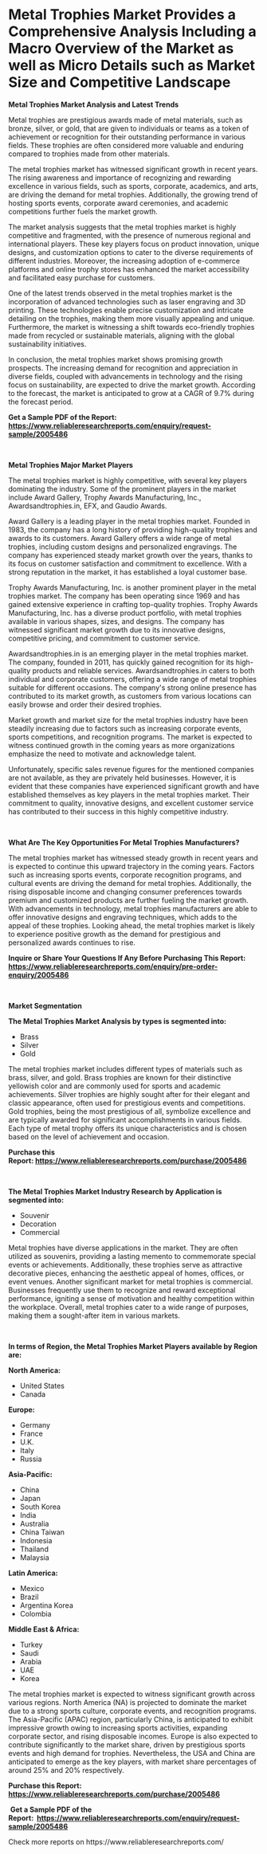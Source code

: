 <p><h1>Metal Trophies Market Provides a Comprehensive Analysis Including a Macro Overview of the Market as well as Micro Details such as Market Size and Competitive Landscape</h1></p><p><strong>Metal Trophies Market Analysis and Latest Trends</strong></p>
<p><p>Metal trophies are prestigious awards made of metal materials, such as bronze, silver, or gold, that are given to individuals or teams as a token of achievement or recognition for their outstanding performance in various fields. These trophies are often considered more valuable and enduring compared to trophies made from other materials.</p><p>The metal trophies market has witnessed significant growth in recent years. The rising awareness and importance of recognizing and rewarding excellence in various fields, such as sports, corporate, academics, and arts, are driving the demand for metal trophies. Additionally, the growing trend of hosting sports events, corporate award ceremonies, and academic competitions further fuels the market growth.</p><p>The market analysis suggests that the metal trophies market is highly competitive and fragmented, with the presence of numerous regional and international players. These key players focus on product innovation, unique designs, and customization options to cater to the diverse requirements of different industries. Moreover, the increasing adoption of e-commerce platforms and online trophy stores has enhanced the market accessibility and facilitated easy purchase for customers.</p><p>One of the latest trends observed in the metal trophies market is the incorporation of advanced technologies such as laser engraving and 3D printing. These technologies enable precise customization and intricate detailing on the trophies, making them more visually appealing and unique. Furthermore, the market is witnessing a shift towards eco-friendly trophies made from recycled or sustainable materials, aligning with the global sustainability initiatives.</p><p>In conclusion, the metal trophies market shows promising growth prospects. The increasing demand for recognition and appreciation in diverse fields, coupled with advancements in technology and the rising focus on sustainability, are expected to drive the market growth. According to the forecast, the market is anticipated to grow at a CAGR of 9.7% during the forecast period.</p></p>
<p><strong>Get a Sample PDF of the Report:&nbsp; <a href="https://www.reliableresearchreports.com/enquiry/request-sample/2005486">https://www.reliableresearchreports.com/enquiry/request-sample/2005486</a></strong></p>
<p>&nbsp;</p>
<p><strong>Metal Trophies Major Market Players</strong></p>
<p><p>The metal trophies market is highly competitive, with several key players dominating the industry. Some of the prominent players in the market include Award Gallery, Trophy Awards Manufacturing, Inc., Awardsandtrophies.in, EFX, and Gaudio Awards.</p><p>Award Gallery is a leading player in the metal trophies market. Founded in 1983, the company has a long history of providing high-quality trophies and awards to its customers. Award Gallery offers a wide range of metal trophies, including custom designs and personalized engravings. The company has experienced steady market growth over the years, thanks to its focus on customer satisfaction and commitment to excellence. With a strong reputation in the market, it has established a loyal customer base.</p><p>Trophy Awards Manufacturing, Inc. is another prominent player in the metal trophies market. The company has been operating since 1969 and has gained extensive experience in crafting top-quality trophies. Trophy Awards Manufacturing, Inc. has a diverse product portfolio, with metal trophies available in various shapes, sizes, and designs. The company has witnessed significant market growth due to its innovative designs, competitive pricing, and commitment to customer service.</p><p>Awardsandtrophies.in is an emerging player in the metal trophies market. The company, founded in 2011, has quickly gained recognition for its high-quality products and reliable services. Awardsandtrophies.in caters to both individual and corporate customers, offering a wide range of metal trophies suitable for different occasions. The company's strong online presence has contributed to its market growth, as customers from various locations can easily browse and order their desired trophies.</p><p>Market growth and market size for the metal trophies industry have been steadily increasing due to factors such as increasing corporate events, sports competitions, and recognition programs. The market is expected to witness continued growth in the coming years as more organizations emphasize the need to motivate and acknowledge talent.</p><p>Unfortunately, specific sales revenue figures for the mentioned companies are not available, as they are privately held businesses. However, it is evident that these companies have experienced significant growth and have established themselves as key players in the metal trophies market. Their commitment to quality, innovative designs, and excellent customer service has contributed to their success in this highly competitive industry.</p></p>
<p>&nbsp;</p>
<p><strong>What Are The Key Opportunities For Metal Trophies Manufacturers?</strong></p>
<p><p>The metal trophies market has witnessed steady growth in recent years and is expected to continue this upward trajectory in the coming years. Factors such as increasing sports events, corporate recognition programs, and cultural events are driving the demand for metal trophies. Additionally, the rising disposable income and changing consumer preferences towards premium and customized products are further fueling the market growth. With advancements in technology, metal trophies manufacturers are able to offer innovative designs and engraving techniques, which adds to the appeal of these trophies. Looking ahead, the metal trophies market is likely to experience positive growth as the demand for prestigious and personalized awards continues to rise.</p></p>
<p><strong>Inquire or Share Your Questions If Any Before Purchasing This Report: <a href="https://www.reliableresearchreports.com/enquiry/pre-order-enquiry/2005486">https://www.reliableresearchreports.com/enquiry/pre-order-enquiry/2005486</a></strong></p>
<p>&nbsp;</p>
<p><strong>Market Segmentation</strong></p>
<p><strong>The Metal Trophies Market Analysis by types is segmented into:</strong></p>
<p><ul><li>Brass</li><li>Silver</li><li>Gold</li></ul></p>
<p><p>The metal trophies market includes different types of materials such as brass, silver, and gold. Brass trophies are known for their distinctive yellowish color and are commonly used for sports and academic achievements. Silver trophies are highly sought after for their elegant and classic appearance, often used for prestigious events and competitions. Gold trophies, being the most prestigious of all, symbolize excellence and are typically awarded for significant accomplishments in various fields. Each type of metal trophy offers its unique characteristics and is chosen based on the level of achievement and occasion.</p></p>
<p><strong>Purchase this Report:&nbsp;<a href="https://www.reliableresearchreports.com/purchase/2005486">https://www.reliableresearchreports.com/purchase/2005486</a></strong></p>
<p>&nbsp;</p>
<p><strong>The Metal Trophies Market Industry Research by Application is segmented into:</strong></p>
<p><ul><li>Souvenir</li><li>Decoration</li><li>Commercial</li></ul></p>
<p><p>Metal trophies have diverse applications in the market. They are often utilized as souvenirs, providing a lasting memento to commemorate special events or achievements. Additionally, these trophies serve as attractive decorative pieces, enhancing the aesthetic appeal of homes, offices, or event venues. Another significant market for metal trophies is commercial. Businesses frequently use them to recognize and reward exceptional performance, igniting a sense of motivation and healthy competition within the workplace. Overall, metal trophies cater to a wide range of purposes, making them a sought-after item in various markets.</p></p>
<p>&nbsp;</p>
<p><strong>In terms of Region, the Metal Trophies Market Players available by Region are:</strong></p>
<p>
    <p> <strong> North America: </strong>
        <ul>
            <li>United States</li>
            <li>Canada</li>
        </ul>
        </p> 
    <p> <strong> Europe: </strong>
        <ul>
            <li>Germany</li>
            <li>France</li>
            <li>U.K.</li>
            <li>Italy</li>
            <li>Russia</li>
        </ul>
        </p> 
    <p> <strong> Asia-Pacific: </strong>
        <ul>
            <li>China</li>
            <li>Japan</li>
            <li>South Korea</li>
            <li>India</li>
            <li>Australia</li>
            <li>China Taiwan</li>
            <li>Indonesia</li>
            <li>Thailand</li>
            <li>Malaysia</li>
        </ul>
        </p> 
    <p> <strong> Latin America: </strong>
        <ul>
            <li>Mexico</li>
            <li>Brazil</li>
            <li>Argentina Korea</li>
            <li>Colombia</li>
        </ul>
        </p> 
    <p> <strong> Middle East & Africa: </strong>
        <ul>
            <li>Turkey</li>
            <li>Saudi</li>
            <li>Arabia</li>
            <li>UAE</li>
            <li>Korea</li>
        </ul>
    </p>
    </p>
<p><p>The metal trophies market is expected to witness significant growth across various regions. North America (NA) is projected to dominate the market due to a strong sports culture, corporate events, and recognition programs. The Asia-Pacific (APAC) region, particularly China, is anticipated to exhibit impressive growth owing to increasing sports activities, expanding corporate sector, and rising disposable incomes. Europe is also expected to contribute significantly to the market share, driven by prestigious sports events and high demand for trophies. Nevertheless, the USA and China are anticipated to emerge as the key players, with market share percentages of around 25% and 20% respectively.</p></p>
<p><strong>Purchase this Report: <a href="https://www.reliableresearchreports.com/purchase/2005486">https://www.reliableresearchreports.com/purchase/2005486</a></strong></p>
<p>&nbsp;<strong>Get a Sample PDF of the Report:&nbsp;&nbsp;<a href="https://www.reliableresearchreports.com/enquiry/request-sample/2005486">https://www.reliableresearchreports.com/enquiry/request-sample/2005486</a></strong></p>
<p><strong></strong></p>
<p>Check more reports on https://www.reliableresearchreports.com/</p>